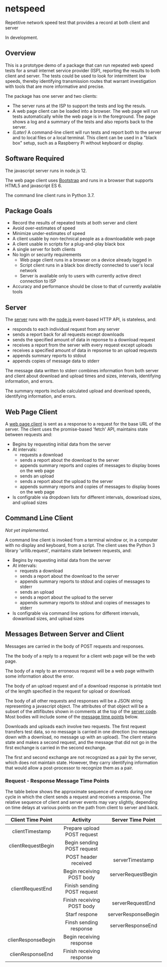 # netspeed
Repetitive network speed test that provides a record at both client and server

In development.

## Overview
This is a prototype demo of a package that can run repeated web speed tests for a small internet service provider (ISP), reporting the results to both client and server.  The tests  could be used to look for intermittent low speeds, thereby identifying transmission routes that warrant investigation with tools that are more informative and precise.

The package has one server and two clients:
* The server runs at the ISP to support the tests and log the resuls.
* A web page client can be loaded into a browser.  The web page will run tests automatically while the web page is in the foreground.  The page shows a log and a summary of the tests and also reports back to the server.
* _(Later)_ A command-line client will run tests and report both to the server and to local files or a local terminal.  This client can be used in a "black box" setup, such as a Raspberry Pi without keyboard or display.

## Software Required

The javascript server runs in node.js 12.

The web page client uses [Bootstrap](https://getbootstrap.com/) and runs in a browser that supports HTML5 and javascript ES 6.

The command line client runs in Python 3.7.

## Package Goals

* Record the results of repeated tests at both server and client
* Avoid over-estimates of speed
* Minimize under-estimates of speed
* A client usable by non-technical people as a downloadable web page
* A client usable in scripts for a plug-and-play black box
* A single server for both clients
* No login or security requirements
  * Web page client runs in a browser on a device already logged in
  * Script client runs in a black box directly connected to user's local network
  * Server is available only to users with currently active direct connection to ISP
* Accuracy and performance should be close to that of currently available tools

## Server
The [server](server.js) runs with the [node.js](https://nodejs.org/) event-based HTTP API, is stateless, and:

* responds to each individual request from any server
* sends a report back for all requests except downloads
* sends the specified amount of data in reponse to a download request
* receives a report from the server with every request except uploads
* receives a specified amount of data in repsonse to an upload requests
* appends summary reports to stdout
* appends copies of message data to stderr

The message data written to stderr combines information from both server and client about download and upload times and sizes, intervals, identifying information, and errors.

The summary reports include calculated upload and download speeds, identifying information, and errors.

## Web Page Client

A [web page client](main.html) is sent as a response to a request for the base URL of the server. The client uses the promise-based 'fetch' API, maintains state between requests and:

* Begins by requesting initial data from the server
* At intervals:
  * requests a download
  * sends a report about the download to the server
  * appends summary reports and copies of messages to display boxes on the web page
  * sends an upload
  * sends a report about the upload to the server
  * appends summary reports and copies of messages to display boxes on the web page
* Is configrable via dropdown lists for different intervals, dowanload sizes, and upload sizes

## Command Line Client

_Not yet implemented_.

A command line client is invoked from a terminal window or, in a computer with no display and keyboard, from a script.  The client uses the Python 3 library 'urllib.request', maintains state between requests, and:

* Begins by requesting initial data from the server
* At intervals:
  * requests a download
  * sends a report about the download to the server
  * appends summary reports to stdout and copies of messages to stderr
  * sends an upload
  * sends a report about the upload to the server
  * appends summary reports to stdout and copies of messages to stderr
* Is configrable via command line options for different intervals, dowanload sizes, and upload sizes

## Messages Between Server and Client

Messages are carried in the body of POST requests and responses.

The the body of a reply to a request for a client web page will be the web page.

The body of a reply to an erroneous request will be a web page withwith some information about the error.

The body of an upload request and of a download response is printable text of the length specified in the request for upload or download.

The body of all other requests and responses will be a JSON string representing a javascript object.  The attributes of that object will be a subset of the attifibutes shown in comments at the top of the [server code](server.js).  Most bodies will include some of the [message time points](#request---response-message-time-points) below.

Downloads and uploads each involve two requests.  The first request transfers test data, so no message is carried in one direction (no message down with a download, no message up with an upload).  The client retains state and makes a second request, and the message that did not go in the first exchange is carried in the second exchange.

The first and second exchange are not recognized as a pair by the server, which does not maintain state.  However, they carry identifying information that would allow a post-processor to recognize them as a pair.

### Request - Response Message Time Points

The table below shows the approximate sequence of events during one cycle in which the client sends a request and receives a response.  The relative sequence of client and server events may vary slightly, depending on time delays at various points on the path from client to server and back.

| Client Time Point | Activity | Server Time Point|
| :---: | :---: | :---:|
| clientTimestamp | Prepare upload POST request | |
| clientRequestBegin | Begin sending POST request | |
| | POST header received | serverTimestamp |
| | Begin receiving POST body | serverRequestBegin |
| clientRequestEnd | Finish sending POST request | |
| | Finish receiving POST body | serverRequestEnd |
| | Starf respone | serverResponseBegin
| | Finsh sending response | serverResponseEnd
| clienResponseBegin | Begin receiving response | |
| clienResponseEnd | Finish receiving response | |

